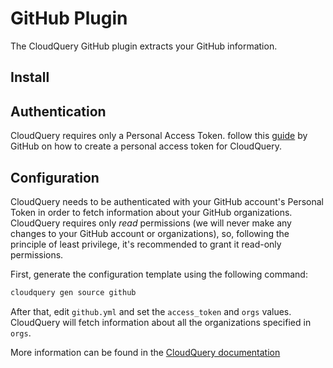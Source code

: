 # GitHub Plugin

The CloudQuery GitHub plugin extracts your GitHub information.

## Install


## Authentication

CloudQuery requires only a Personal Access Token. follow this [guide](https://docs.github.com/en/enterprise-server@3.4/authentication/keeping-your-account-and-data-secure/creating-a-personal-access-token) by GitHub
on how to create a personal access token for CloudQuery.

## Configuration

CloudQuery needs to be authenticated with your GitHub account's Personal Token in order to fetch information about your GitHub organizations.
CloudQuery requires only *read* permissions (we will never make any changes to your GitHub account or organizations),
so, following the principle of least privilege, it's recommended to grant it read-only permissions.

First, generate the configuration template using the following command:
```bash
cloudquery gen source github
```

After that, edit `github.yml` and set the `access_token` and `orgs` values. 
CloudQuery will fetch information about all the organizations specified in `orgs`.

More information can be found in the [CloudQuery documentation](https://docs.cloudquery.io/docs/intro)
